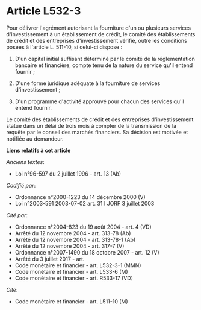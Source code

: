 # Article L532-3

Pour délivrer l'agrément autorisant la fourniture d'un ou plusieurs services d'investissement à un établissement de crédit,
le comité des établissements de crédit et des entreprises d'investissement vérifie, outre les conditions posées à l'article
L. 511-10, si celui-ci dispose :

1. D'un capital initial suffisant déterminé par le comité de la réglementation bancaire et financière, compte tenu de la
nature du service qu'il entend fournir ;

2. D'une forme juridique adéquate à la fourniture de services d'investissement ;

3. D'un programme d'activité approuvé pour chacun des services qu'il entend fournir.

Le comité des établissements de crédit et des entreprises d'investissement statue dans un délai de trois mois à compter de la
transmission de la requête par le conseil des marchés financiers. Sa décision est motivée et notifiée au demandeur.

**Liens relatifs à cet article**

_Anciens textes_:

  - Loi n°96-597 du 2 juillet 1996 - art. 13 (Ab)

_Codifié par_:

  - Ordonnance n°2000-1223 du 14 décembre 2000 (V)
  - Loi n°2003-591 2003-07-02 art. 31 I JORF 3 juillet 2003

_Cité par_:

  - Ordonnance n°2004-823 du 19 août 2004 - art. 4 (VD)
  - Arrêté du 12 novembre 2004 - art. 313-78 (Ab)
  - Arrêté du 12 novembre 2004 - art. 313-78-1 (Ab)
  - Arrêté du 12 novembre 2004 - art. 317-7 (V)
  - Ordonnance n°2007-1490 du 18 octobre 2007 - art. 12 (V)
  - Arrêté du 3 juillet 2017 - art.
  - Code monétaire et financier - art. L532-3-1 (MMN)
  - Code monétaire et financier - art. L533-6 (M)
  - Code monétaire et financier - art. R533-17 (VD)

_Cite_:

  - Code monétaire et financier - art. L511-10 (M)
